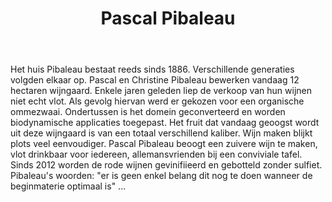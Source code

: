 ﻿---
title: Pascal Pibaleau
huis:  Dom. Pibaleau
dept:  Indre et Loire
regio: Touraine (Loire)
photo: pibaleau.jpg
layout: wijnhuis

wijnen:
    - naam:  La Perlette'11
      ref:   
      app:   Vin de France
      type:  Petillant naturel
      cep:   Grolleau noir
      prijs: €11.20
      
    - naam:  Chenin blanc sec'12
      ref:   
      app:   A.O.C. Azay-Le-Rideau
      type:  Blanc sec
      cep:   Chenin blanc
      prijs: €7.45
      
    - naam:  Chenin blanc sec tendre'06
      ref:   
      app:   A.O.C. Azay-Le Rideau
      type:  Blanc sec tendre
      cep:   Chenin blanc
      prijs: €7.93
      
    - naam:  l'Héritage d'Aziaum'12
      ref:   
      app:   A.O.C. Azay-Le-Rideau
      type:  Rouge
      cep:   75% Côt/20% Cabernet franc/5% Gamay
      prijs: €8.02
      
    - naam:  Moelleux'09  
      ref:   
      app:   A.O.C. Azay-Le-Rideau
      type:  Blanc moelleux
      cep:   Chenin blanc
      prijs: €11.65
   

---
Het huis Pibaleau bestaat reeds sinds 1886. Verschillende generaties volgden elkaar op. Pascal en Christine Pibaleau bewerken vandaag 12 hectaren wijngaard. Enkele jaren geleden liep de verkoop van hun wijnen niet echt vlot. Als gevolg hiervan werd er gekozen voor een organische ommezwaai. Ondertussen is het domein geconverteerd en worden biodynamische applicaties toegepast. Het fruit dat vandaag geoogst wordt uit deze wijngaard is van een totaal verschillend kaliber. Wijn maken blijkt plots veel eenvoudiger. Pascal Pibaleau beoogt een zuivere wijn te maken, vlot drinkbaar voor iedereen, allemansvrienden bij een conviviale tafel. Sinds 2012 worden de rode wijnen gevinifiieerd en gebotteld zonder sulfiet. Pibaleau's woorden: "er is geen enkel belang dit nog te doen wanneer de beginmaterie optimaal is" ...
